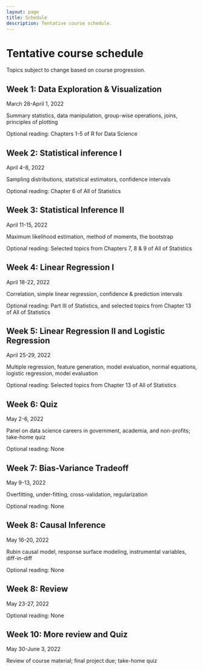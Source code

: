 ```yaml
---
layout: page
title: Schedule
description: Tentative course schedule.
---
```


# Tentative course schedule

Topics subject to change based on course progression.

## Week 1: Data Exploration & Visualization

March 28-April 1, 2022

Summary statistics, data manipulation, group-wise operations, joins, principles of plotting

Optional reading: Chapters 1-5 of R for Data Science 

## Week 2: Statistical inference I

April 4-8, 2022

Sampling distributions, statistical estimators, confidence intervals

Optional reading: Chapter 6 of All of Statistics

## Week 3: Statistical Inference II

April 11-15, 2022

Maximum likelihood estimation, method of moments, the bootstrap

Optional reading: Selected topics from Chapters 7, 8 & 9 of All of Statistics

## Week 4: Linear Regression I

April 18-22, 2022

Correlation, simple linear regression, confidence & prediction intervals

Optional reading: Part III of Statistics, and selected topics from Chapter 13 of All of Statistics

## Week 5: Linear Regression II and Logistic Regression

April 25-29, 2022

Multiple regression, feature generation, model evaluation, normal equations, logistic regression, model evaluation

Optional reading: Selected topics from Chapter 13 of All of Statistics

## Week 6: Quiz

May 2-6, 2022

Panel on data science careers in government, academia, and non-profits; take-home quiz

Optional reading: None

## Week 7: Bias-Variance Tradeoff

May 9-13, 2022

Overfitting, under-fitting, cross-validation, regularization

Optional reading: None

## Week 8: Causal Inference

May 16-20, 2022

Rubin causal model, response surface modeling, instrumental variables, diff-in-diff

Optional reading: None

## Week 8: Review

May 23-27, 2022

Optional reading: None

## Week 10: More review and Quiz

May 30-June 3, 2022

Review of course material; final project due; take-home quiz

